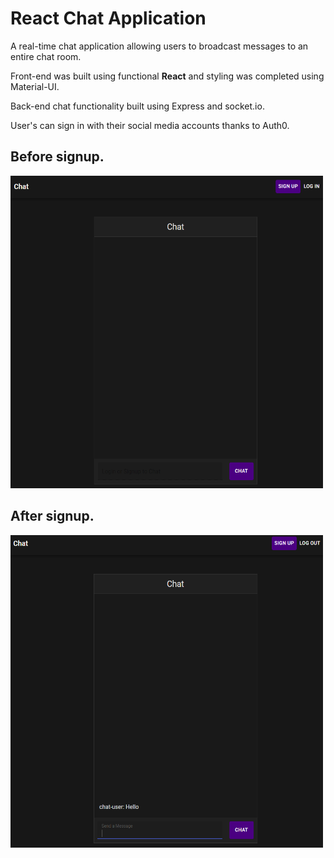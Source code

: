 # React Chat Application

A real-time chat application allowing users to broadcast messages to an entire chat room.

Front-end was built using functional <strong>React</strong> and styling was completed using Material-UI.

Back-end chat functionality built using Express and socket.io.

User's can sign in with their social media accounts thanks to Auth0.

 ## Before signup.

<img src="before-signup.PNG" width="500px" height="500px">
 
## After signup.

<img src="chat-image.PNG" width="500px" height="500px">
